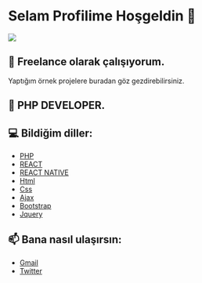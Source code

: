 # Selam Profilime Hoşgeldin 👋


![](https://komarev.com/ghpvc/?username=baradielbenimulan&color=ff69b4&style=plastic)

## 🔭 Freelance olarak çalışıyorum.
Yaptığım örnek projelere buradan göz gezdirebilirsiniz.
## 🌱 PHP DEVELOPER.
## 💻 Bildiğim diller:
* [PHP](https://www.php.net)
* [REACT](https://react.dev/)
* [REACT NATIVE](https://reactnative.dev/)
* [Html](https://html.com/)
* [Css](https://html.com/)
* [Ajax](https://jquery.com/)
* [Bootstrap](https://getbootstrap.com/)
* [Jquery](https://jquery.com/)

## 📫 Bana nasıl ulaşırsın:

* [Gmail](bekekgaj@gmail.com)
* [Twitter](https://www.twitter.com/samilservet)

<!--
**baradielbenimulan/baradielbenimulan** is a ✨ _special_ ✨ repository because its `README.md` (this file) appears on your GitHub profile.

Here are some ideas to get you started:


- 👯 I’m looking to collaborate on ...
- 🤔 I’m looking for help with ...
- 💬 Ask me about ...
 ...
- 😄 Pronouns: ...
- ⚡ Fun fact: ...
-->
